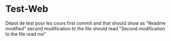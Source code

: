 # Test-Web
Dépot de test pour les cours
first commit and that should show as "Readme modified" 
second modification to the file should read "Second modification to the file read me"